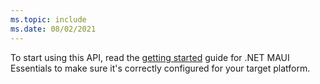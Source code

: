 ```yaml
---
ms.topic: include
ms.date: 08/02/2021
---
```


To start using this API, read the [getting started](../get-started.md) guide for .NET MAUI Essentials to make sure it's correctly configured for your target platform.
